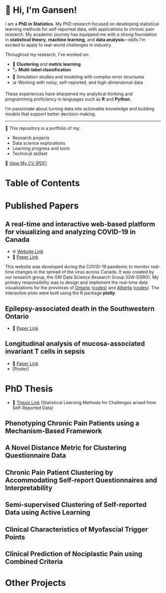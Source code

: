 # 👋 Hi, I'm Gansen!

I am a **PhD in Statistics**. My PhD research focused on developing statistical learning methods for self-reported data, with applications to chronic pain research. My academic journey has equipped me with a strong foundation in **statistical theory**, **machine learning**, and **data analysis**—skills I’m excited to apply to real-world challenges in industry.

Throughout my research, I’ve worked on:
- 🧠 **Clustering** and **metric learning**
- 🏷️ **Multi-label classification**
- 🔬 Simulation studies and modeling with complex error structures
- 📊 Working with noisy, self-reported, and high-dimensional data

These experiences have sharpened my analytical thinking and programming proficiency in languages such as **R** and **Python**.

I’m passionate about turning data into actionable knowledge and building models that support better decision-making.

---

📁 This repository is a portfolio of my:
- Research projects
- Data science explorations
- Learning progress and tools
- Technical skillset

📄 [View My CV (PDF)](CV_GansenDeng.pdf)

# Table of Contents


# Published Papers

## A real-time and interactive web-based platform for visualizing and analyzing COVID-19 in Canada

- 🌐 [Website Link](https://covid-19-canada.uwo.ca/)
- 📄 [Paper Link](https://www.ccsenet.org/journal/index.php/ijsp/article/view/0/43346)

This website was developed during the COVID-19 pandemic to monitor real-time changes in the spread of the virus across Canada. It was created by our research group, the GW Data Science Research Group (GW-DSRG). My primary responsibility was to design and implement the real-time data visualizations for the provinces of [Ontario](https://covid-19-canada.uwo.ca/en/ontario.html) ([codes](COVID19_Website/IR_ON.R)) and [Alberta](https://covid-19-canada.uwo.ca/en/alberta.html) ([codes](COVID19_Website/IR_AL.R)). The interactive plots were built using the R package **plotly**.

## Epilepsy-associated death in the Southwestern Ontario
- 📄 [Paper Link](https://onlinelibrary.wiley.com/doi/full/10.1111/bpa.13121)



## Longitudinal analysis of mucosa-associated invariant T cells in sepsis
- 📄 [Paper Link](https://pubmed.ncbi.nlm.nih.gov/36604951/)
- [Poster]



# PhD Thesis 

- 📄 [Thesis Link](https://ir.lib.uwo.ca/etd/10805/) (Statistical Learning Methods for Challenges arised from Self-Reported Data)

## Phenotyping Chronic Pain Patients using a Mechanism-Based Framework

## A Novel Distance Metric for Clustering Questionnaire Data

## Chronic Pain Patient Clustering by Accommodating Self-report Questionnaires and Interpretability

## Semi-supervised Clustering of Self-reported Data using Active Learning

## Clinical Characteristics of Myofascial Trigger Points

## Clinical Prediction of Nociplastic Pain using Combined Criteria



# Other Projects







